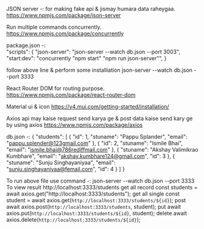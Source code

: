 JSON server -:
for making fake api & jismay humara data raheygaa.
https://www.npmjs.com/package/json-server 

Run multiple commands concurrently. 
https://www.npmjs.com/package/concurrently

package.json -:  
"scripts": {
"json-server": "json-server --watch db.json --port 3003",
"start:dev": "concurrently \"npm start\" \"npm run json-server\"",
}

follow above line & perform some installiation
json-server --watch db.json  --port 3333

React Router DOM 
for routing purpose.
https://www.npmjs.com/package/react-router-dom

Material ui & icon
https://v4.mui.com/getting-started/installation/
 
Axios 
api may kaise request send karya ge & post data kaise send kary ge by 
using axios
https://www.npmjs.com/package/axios

db.json  -:
{
  "students": [
    {
      "id": 1,
      "stuname": "Pappu Splander",
      "email": "pappu.splender@123gmail.com"
    },
    {
      "id": 2,
      "stuname": "Ismile Bhai",
      "email": "ismile.bhai@786rediffmail.com"
    },
    {
      "stuname": "Akshay Valimikrao Kumbhare",
      "email": "akshay.kumbhare124@gmail.com",
      "id": 3
    },
    {
      "stuname": "Sunju Singhayaniyaa",
      "email": "sunju.singhayaniyaa@femail.com",
      "id": 4
    }
  ]
}

To run above file use command -:
json-server --watch db.json  --port 3333
To view result
http://localhost:3333/students
get all record
const students = await axios.get("http://localhost:3333/students");
get all single
const student = await axios.get(`http://localhost:3333/students/${id}`);
post
await axios.post(`http://localhost:3333/students`, student);
put
await axios.put(`http://localhost:3333/students/${id}`, student);
delete
await axios.delete(`http://localhost:3333/students/${id}`);
